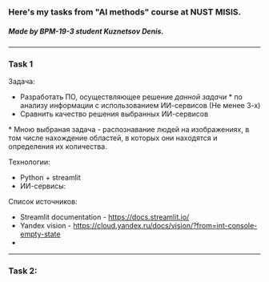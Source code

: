### Here's my tasks from "AI methods" course at NUST MISIS.


##### Made by BPM-19-3 student Kuznetsov Denis.

---

### Task 1

Задача: 
* Разработать ПО, осуществляющее решение *данной задачи* * по анализу информации с использованием ИИ-сервисов (Не менее 3-х)
* Сравнить качество решения выбранных ИИ-сервисов

\* Мною выбраная задача - распознавание людей на изображениях, в том числе нахождение областей, в 
которых они находятся и определения их количества. 

Технологии:
* Python + streamlit
* ИИ-сервисы:


Список источников:
* Streamlit documentation - https://docs.streamlit.io/
* Yandex vision - https://cloud.yandex.ru/docs/vision/?from=int-console-empty-state
* 

---

### Task 2:

